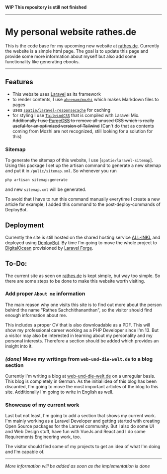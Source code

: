 **WIP This repository is still not finished**

---

My personal website rathes.de
===

This is the code base for my upcoming new website at [rathes.de](https://rathes.de). Currently the website is a simple html page. The goal is to update this page and provide some more information about myself but also add some functionality like generating ebooks.

---

Features
---

- This website uses [Laravel](https://laravel.com) as its framework
- to render contents, I use [`aheenam/mozhi`](https://github.com/Aheenam/mozhi) which makes Markdown files to pages
- uses [`spatie/laravel-responsecache`](https://github.com/spatie/laravel-responsecache) for caching
- for styling I use [`TailwindCSS`](https://tailwindcss.com) that is compiled with Laravel Mix. ~~Additionally I use [PurgeCSS](https://github.com/FullHuman/purgecss) to remove all unused CSS which is really useful for an optimized version of Tailwind~~ (Can't do that as contents coming from Mozhi are not recognized, still looking for a solution for this)

### Sitemap

To generate the sitemap of this website, I use [`spatie/laravel-sitemap`]. Using this package I set up the artisan command to generate a new sitemap and put it in `/pulic/sitemap.xml`. So whenever you run

```bash
php artisan sitemap:generate
```

and new `sitemap.xml` will be generated.

To avoid that I have to run this command manually everytime I create a new article for example, I added this command to the post-deploy-commands of DeployBot.

Deployment
---

Currently the site is still hosted on the shared hosting service [ALL-INKL](https://all-inkl.com/?partner=374001) and deployed using [DeployBot](https://deploybot.com). By time I'm going to move the whole project to [DigitalOcean](https://www.digitalocean.com/) provisioned by [Laravel Forge](https://forge.laravel.com/).

To-Do:
---

The current site as seen on [rathes.de](https://rathes.de) is kept simple, but way too simple. So there are some steps to be done to make this website worth visiting.

### Add proper `About me` information

The main reason why one visits this site is to find out more about the person behind the name "Rathes Sachchithananthan", so the visitor should find enough information about me.

This includes a proper CV that is also downloadable as a PDF. This will show my professional career working as a PHP Developer since I'm 13. But a visitor may also be interested in learning about my personality and my personal interests. Therefore a section should be added which provides an insight into it.

### *(done)* Move my writings from `web-und-die-welt.de` to a blog section

Currently I'm writing a blog at [web-und-die-welt.de](https://web-und-die-welt.de) on a unregular basis. This blog is completely in German. As the initial idea of this blog has been discarded, I'm going to move the most important articles of the blog to this site. Additionally I'm going to write in English as well.

### Showcase of my current work

Last but not least, I'm going to add a section that shows my current work. I'm mainly working as a Laravel Developer and getting started with creating Open Source packages for the Laravel community. But I also do some UI and Web Design stuff, have fun with VueJs and React and I do some Requirements Engineering work, too.

The visitor should find some of my projects to get an idea of what I'm doing and I'm capable of.

---

*More information will be added as soon as the implementation is done*